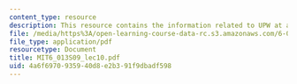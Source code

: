 ```yaml
---
content_type: resource
description: This resource contains the information related to UPW at a planar boundary.
file: /media/https%3A/open-learning-course-data-rc.s3.amazonaws.com/6-013-electromagnetics-and-applications-spring-2009/4a6f6970935940d8e2b391f9dbadf598_MIT6_013S09_lec10.pdf
file_type: application/pdf
resourcetype: Document
title: MIT6_013S09_lec10.pdf
uid: 4a6f6970-9359-40d8-e2b3-91f9dbadf598
---
```

